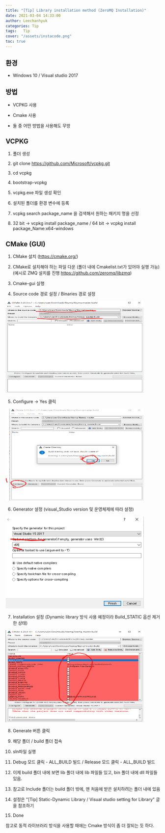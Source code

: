 ```yaml
---
title: "[Tip] Library installation method (ZeroMQ Installation)"
date: 2021-03-04 14:33:00
author: Leechanhyuk
categories: Tip
tags:	Tip
cover: "/assets/instacode.png"
toc: true
---
```


## 환경

 - Windows 10 / Visual studio 2017

## 방법

 - VCPKG 사용

 - Cmake 사용

 - 둘 중 어떤 방법을 사용해도 무방

## VCPKG

 1. 폴더 생성

 2. git clone https://github.com/Microsoft/vcpkg.git

 3. cd vcpkg

 4. bootstrap-vcpkg

 5. vcpkg.exe 파일 생성 확인

 6. 설치된 폴더를 환경 변수에 등록

 7. vcpkg search package_name 을 검색해서 원하는 패키지 명을 선정

 8. 32 bit -> vcpkg install package_name / 64 bit -> vcpkg install package_Name:x64-windows

## CMake (GUI) 

 1. CMake 설치 (https://cmake.org/)

 2. CMake로 설치해야 하는 파일 다운 (폴더 내에 Cmakelist.txt가 있어야 실행 가능) (예시로 ZMQ 설치를 진행 https://github.com/zeromq/libzmq)

 3. Cmake-gui 실행

 4. Source code 경로 설정 / Binaries 경로 설정

 <img src="/assets/image/20210304/cmake.png" width="450px" height="300px" title="MAE" alt="MAE"> 
 
 5. Configure -> Yes 클릭

 <img src="/assets/image/20210304/configure.png" width="450px" height="300px" title="MAE" alt="MAE"> 

 6. Generator 설정 (visual_Studio version 및 운영체제에 따라 설정)

 <img src="/assets/image/20210304/generater.png" width="450px" height="300px" title="MAE" alt="MAE"> 

 7. Installation 설정 (Dynamic library 방식 사용 예정이라 Build_STATIC 옵션 제거한 상태)

 <img src="/assets/image/20210304/done.png" width="450px" height="300px" title="MAE" alt="MAE"> 

 8. Generate 버튼 클릭

 9. 해당 폴더 / build 폴더 접속

 10. sln파일 실행

 11. Debug 모드 클릭 - ALL_BUILD 빌드 / Release 모드 클릭 - ALL_BUILD 빌드

 12. 이제 build 폴더 내에 보면 lib 폴더 내에 lib 파일들 있고, bin 폴더 내에 dll 파일들 있음.

 13. 참고로 Include 폴더는 build 폴더 밖에, 맨 처음에 받은 설치하려는 폴더 내에 있음

 14. 설정은 "[Tip] Static-Dynamic Library / Visual studio setting for Library" 글을 참조하기

 15. Done

 참고로 동적 라이브러리 방식을 사용할 때에는 Cmake 방식이 좀 더 잘되는 듯 하다.

 



